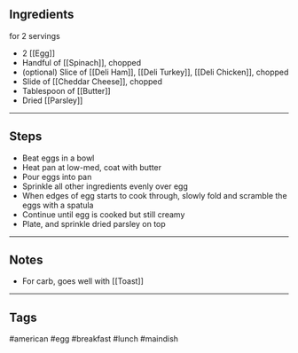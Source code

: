 ## Ingredients
for 2 servings 

- 2 [[Egg]]
- Handful of [[Spinach]], chopped
- (optional) Slice of [[Deli Ham]], [[Deli Turkey]], [[Deli Chicken]], chopped
- Slide of [[Cheddar Cheese]], chopped
- Tablespoon of [[Butter]]
- Dried [[Parsley]]

---

## Steps

- Beat eggs in a bowl 
- Heat pan at low-med, coat with butter 
- Pour eggs into pan
- Sprinkle all other ingredients evenly over egg
- When edges of egg starts to cook through, slowly fold and scramble the eggs with a spatula 
- Continue until egg is cooked but still creamy
- Plate, and sprinkle dried parsley on top

---

## Notes

- For carb, goes well with [[Toast]]

---

## Tags
#american 
#egg 
#breakfast #lunch
#maindish 